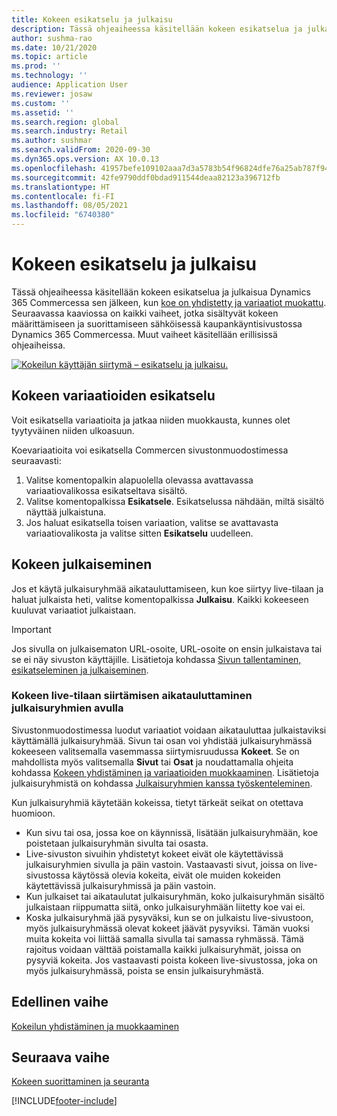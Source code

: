 ```yaml
---
title: Kokeen esikatselu ja julkaisu
description: Tässä ohjeaiheessa käsitellään kokeen esikatselua ja julkaisua Dynamics 365 Commercessa.
author: sushma-rao
ms.date: 10/21/2020
ms.topic: article
ms.prod: ''
ms.technology: ''
audience: Application User
ms.reviewer: josaw
ms.custom: ''
ms.assetid: ''
ms.search.region: global
ms.search.industry: Retail
ms.author: sushmar
ms.search.validFrom: 2020-09-30
ms.dyn365.ops.version: AX 10.0.13
ms.openlocfilehash: 41957befe109102aaa7d3a5783b54f96824dfe76a25ab787f94afc778c08fca5
ms.sourcegitcommit: 42fe9790ddf0bdad911544deaa82123a396712fb
ms.translationtype: HT
ms.contentlocale: fi-FI
ms.lasthandoff: 08/05/2021
ms.locfileid: "6740380"
---
```

# <a name="preview-and-publish-an-experiment"></a>Kokeen esikatselu ja julkaisu

Tässä ohjeaiheessa käsitellään kokeen esikatselua ja julkaisua Dynamics 365 Commercessa sen jälkeen, kun [koe on yhdistetty ja variaatiot muokattu](experimentation-connect-edit.md). Seuraavassa kaaviossa on kaikki vaiheet, jotka sisältyvät kokeen määrittämiseen ja suorittamiseen sähköisessä kaupankäyntisivustossa Dynamics 365 Commercessa. Muut vaiheet käsitellään erillisissä ohjeaiheissa.

[ ![Kokeilun käyttäjän siirtymä – esikatselu ja julkaisu.](./media/experimentation_preview_publish.svg) ](./media/experimentation_preview_publish.svg#lightbox)

## <a name="preview-your-experiment-variations"></a>Kokeen variaatioiden esikatselu
Voit esikatsella variaatioita ja jatkaa niiden muokkausta, kunnes olet tyytyväinen niiden ulkoasuun.

Koevariaatioita voi esikatsella Commercen sivustonmuodostimessa seuraavasti:

1. Valitse komentopalkin alapuolella olevassa avattavassa variaatiovalikossa esikatseltava sisältö. 
1. Valitse komentopalkissa **Esikatsele**. Esikatselussa nähdään, miltä sisältö näyttää julkaistuna.
1. Jos haluat esikatsella toisen variaation, valitse se avattavasta variaatiovalikosta ja valitse sitten **Esikatselu** uudelleen.

## <a name="publish-your-experiment"></a>Kokeen julkaiseminen
Jos et käytä julkaisuryhmää aikatauluttamiseen, kun koe siirtyy live-tilaan ja haluat julkaista heti, valitse komentopalkissa **Julkaisu**. Kaikki kokeeseen kuuluvat variaatiot julkaistaan.
    
> [!IMPORTANT]
> Jos sivulla on julkaisematon URL-osoite, URL-osoite on ensin julkaistava tai se ei näy sivuston käyttäjille. Lisätietoja kohdassa [Sivun tallentaminen, esikatseleminen ja julkaiseminen](save-preview-publish-page.md).
    
### <a name="use-publish-groups-to-schedule-when-your-experiment-goes-live"></a>Kokeen live-tilaan siirtämisen aikatauluttaminen julkaisuryhmien avulla
Sivustonmuodostimessa luodut variaatiot voidaan aikatauluttaa julkaistaviksi käyttämällä julkaisuryhmää. Sivun tai osan voi yhdistää julkaisuryhmässä kokeeseen valitsemalla vasemmassa siirtymisruudussa **Kokeet**. Se on mahdollista myös valitsemalla **Sivut** tai **Osat** ja noudattamalla ohjeita kohdassa [Kokeen yhdistäminen ja variaatioiden muokkaaminen](experimentation-connect-edit.md). Lisätietoja julkaisuryhmistä on kohdassa [Julkaisuryhmien kanssa työskenteleminen](publish-groups.md).

Kun julkaisuryhmiä käytetään kokeissa, tietyt tärkeät seikat on otettava huomioon.
- Kun sivu tai osa, jossa koe on käynnissä, lisätään julkaisuryhmään, koe poistetaan julkaisuryhmän sivulta tai osasta.
- Live-sivuston sivuihin yhdistetyt kokeet eivät ole käytettävissä julkaisuryhmien sivulla ja päin vastoin. Vastaavasti sivut, joissa on live-sivustossa käytössä olevia kokeita, eivät ole muiden kokeiden käytettävissä julkaisuryhmissä ja päin vastoin.
- Kun julkaiset tai aikataulutat julkaisuryhmän, koko julkaisuryhmän sisältö julkaistaan riippumatta siitä, onko julkaisuryhmään liitetty koe vai ei.
- Koska julkaisuryhmä jää pysyväksi, kun se on julkaistu live-sivustoon, myös julkaisuryhmässä olevat kokeet jäävät pysyviksi. Tämän vuoksi muita kokeita voi liittää samalla sivulla tai samassa ryhmässä. Tämä rajoitus voidaan välttää poistamalla kaikki julkaisuryhmät, joissa on pysyviä kokeita. Jos vastaavasti poista kokeen live-sivustossa, joka on myös julkaisuryhmässä, poista se ensin julkaisuryhmästä.

## <a name="previous-step"></a>Edellinen vaihe
[Kokeilun yhdistäminen ja muokkaaminen](experimentation-connect-edit.md)

## <a name="next-step"></a>Seuraava vaihe
[Kokeen suorittaminen ja seuranta](experimentation-run-monitor.md)


[!INCLUDE[footer-include](../includes/footer-banner.md)]